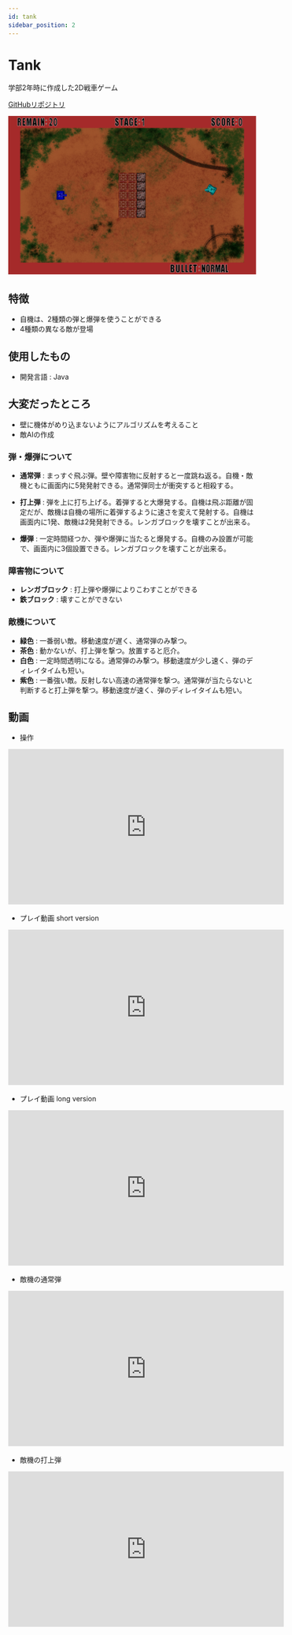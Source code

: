 ```yaml
---
id: tank
sidebar_position: 2
---
```


# Tank
学部2年時に作成した2D戦車ゲーム

[GitHubリポジトリ](https://github.com/sny0/Tank)

![Tank](../static/img/tank.png)

## 特徴
- 自機は、2種類の弾と爆弾を使うことができる
- 4種類の異なる敵が登場

## 使用したもの
- 開発言語 : Java

## 大変だったところ
- 壁に機体がめり込まないようにアルゴリズムを考えること
- 敵AIの作成

### 弾・爆弾について
- **通常弾** :  まっすぐ飛ぶ弾。壁や障害物に反射すると一度跳ね返る。自機・敵機ともに画面内に5発発射できる。通常弾同士が衝突すると相殺する。

- **打上弾** : 弾を上に打ち上げる。着弾すると大爆発する。自機は飛ぶ距離が固定だが、敵機は自機の場所に着弾するように速さを変えて発射する。自機は画面内に1発、敵機は2発発射できる。レンガブロックを壊すことが出来る。

- **爆弾** : 一定時間経つか、弾や爆弾に当たると爆発する。自機のみ設置が可能で、画面内に3個設置できる。レンガブロックを壊すことが出来る。

### 障害物について
- **レンガブロック** : 打上弾や爆弾によりこわすことができる
- **鉄ブロック** : 壊すことができない

### 敵機について
- **緑色** : 一番弱い敵。移動速度が遅く、通常弾のみ撃つ。
- **茶色** : 動かないが、打上弾を撃つ。放置すると厄介。
- **白色** : 一定時間透明になる。通常弾のみ撃つ。移動速度が少し速く、弾のディレイタイムも短い。
- **紫色** : 一番強い敵。反射しない高速の通常弾を撃つ。通常弾が当たらないと判断すると打上弾を撃つ。移動速度が速く、弾のディレイタイムも短い。

## 動画
- 操作
<iframe width="560" height="315" src="https://www.youtube.com/embed/9gBqAQvw_og" title="YouTube video player" frameborder="0" allow="accelerometer; autoplay; clipboard-write; encrypted-media; gyroscope; picture-in-picture; web-share" allowfullscreen></iframe>

- プレイ動画 short version
<iframe width="560" height="315" src="https://www.youtube.com/embed/eI4C9eYoNpM" title="YouTube video player" frameborder="0" allow="accelerometer; autoplay; clipboard-write; encrypted-media; gyroscope; picture-in-picture; web-share" allowfullscreen></iframe>

- プレイ動画 long version
<iframe width="560" height="315" src="https://www.youtube.com/embed/Vimc_ktj4Lw" title="YouTube video player" frameborder="0" allow="accelerometer; autoplay; clipboard-write; encrypted-media; gyroscope; picture-in-picture; web-share" allowfullscreen></iframe>

- 敵機の通常弾
<iframe width="560" height="315" src="https://www.youtube.com/embed/Vk-mnmZUd1s" title="YouTube video player" frameborder="0" allow="accelerometer; autoplay; clipboard-write; encrypted-media; gyroscope; picture-in-picture; web-share" allowfullscreen></iframe>

- 敵機の打上弾
<iframe width="560" height="315" src="https://www.youtube.com/embed/L7jGhdCZLx4" title="YouTube video player" frameborder="0" allow="accelerometer; autoplay; clipboard-write; encrypted-media; gyroscope; picture-in-picture; web-share" allowfullscreen></iframe>
